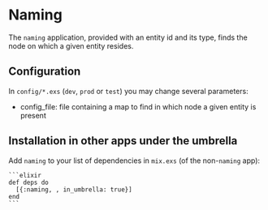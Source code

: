# Naming

The `naming` application, provided with an entity id and its type, finds the
node on which a given entity resides.

## Configuration

In `config/*.exs` (`dev`, `prod` or `test`) you may change several parameters:

* config_file: file containing a map to find in which node a given entity is
  present

## Installation in other apps under the umbrella

Add `naming` to your list of dependencies in `mix.exs` (of the
non-`naming` app):

    ```elixir
    def deps do
      [{:naming, , in_umbrella: true}]
    end
    ```
